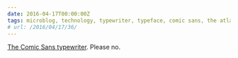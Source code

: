 ```yaml
---
date: 2016-04-17T00:00:00Z
tags: microblog, technology, typewriter, typeface, comic sans, the atlantic
# url: /2016/04/17/36/
---
```


[The Comic Sans typewriter](http://www.theatlantic.com/technology/archive/2014/10/the-comic-sans-typewriter/381673/). Please no.